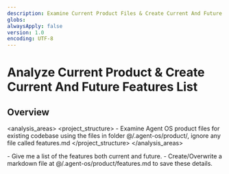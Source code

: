 ```yaml
---
description: Examine Current Product Files & Create Current And Future Features List
globs:
alwaysApply: false
version: 1.0
encoding: UTF-8
---
```


# Analyze Current Product & Create Current And Future Features List

## Overview

<analysis_areas>
    <project_structure>
    - Examine Agent OS product files for existing codebase using the files in folder @/.agent-os/product/, ignore any file called features.md
    </project_structure>
</analysis_areas>

<instructions>
    - Give me a list of the features both current and future.
    - Create/Overwrite a markdown file at @/.agent-os/product/features.md to save these details.
</instructions>
